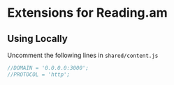 # Extensions for Reading.am

## Using Locally

Uncomment the following lines in `shared/content.js`

``` javascript
//DOMAIN = '0.0.0.0:3000';
//PROTOCOL = 'http';
```
